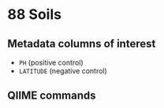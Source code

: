 88 Soils
========

Metadata columns of interest
----------------------------

- `PH` (positive control)
- `LATITUDE` (negative control)

QIIME commands
--------------
